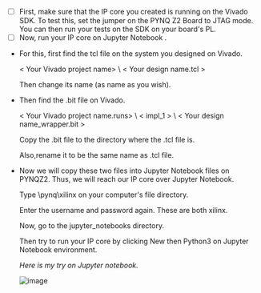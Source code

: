 - [ ] First, make sure that the IP core you created is running on the Vivado SDK. To test this, set the jumper on the PYNQ Z2 Board to JTAG mode.  You can then run your tests on the SDK on your board's PL.
- [ ] Now, run your IP core on Jupyter Notebook .

- For this, first find the tcl file on the system you designed on Vivado.

  < Your Vivado project name> \ < Your design name.tcl >
  
  Then change its name (as name as you wish).
 
- Then find the .bit file on Vivado.

  < Your Vivado project name.runs> \ < impl_1 > \ < Your design name_wrapper.bit >
 
  Copy the .bit file to the directory where the .tcl file is.
 
  Also,rename it to be the same name as .tcl file. 
  
- Now we will copy these two files into Jupyter Notebook files on PYNQZ2. Thus, we will reach our IP core over Jupyter Notebook.
  
  Type \\pynq\xilinx on your computer's file directory.
  
  Enter the username and password again. These are both xilinx.
  
  Now, go to the jupyter_notebooks directory.
  
  Then try to run your IP core by clicking New then Python3 on Jupyter Notebook environment.
  
  
  
  _Here is my try on Jupyter notebook._
  
  ![image](https://user-images.githubusercontent.com/77918562/124693399-0bff6d00-dee8-11eb-9b3c-f243c202923a.png)

  
  
